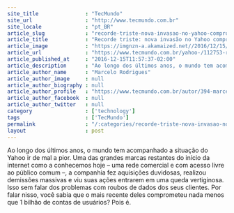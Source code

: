 ```yaml
---
site_title               : "TecMundo"
site_url                 : "http://www.tecmundo.com.br"
site_locale              : "pt_BR"
article_slug             : "recorde-triste-nova-invasao-no-yahoo-compromete-mais-de-1-bilhao-de-contas"
article_title            : "Recorde triste: nova invasão no Yahoo compromete mais de 1 bilhão de contas"
article_image            : "https://imgnzn-a.akamaized.net//2016/12/15/15105651786034-t1200x480.jpg"
article_url              : "https://www.tecmundo.com.br/yahoo-/112753-recorde-triste-nova-invasao-yahoo-compromete-1-bilhao-contas.htm"
article_published_at     : "2016-12-15T11:57:37-02:00"
article_description      : "Ao longo dos últimos anos, o mundo tem acompanhado a situação do Yahoo ir de mal a pior. Uma das grandes marcas restantes do início da internet como a conhecemos hoje – uma rede comercial e com acesso livre ao público comum –, a companhia fez aquisições duvidosas, realizou demissões massivas e viu suas ações entrarem em uma queda vertiginosa. Isso sem falar dos problemas com roubos de dados dos seus clientes. Por falar nisso, você sabia que o mais recente deles comprometeu nada menos que 1 bilhão de contas de usuários? Pois é."
article_author_name      : "Marcelo Rodrigues"
article_author_image     : null
article_author_biography : null
article_author_profile   : "https://www.tecmundo.com.br/autor/394-marcelo-rodrigues/"
article_author_facebook  : null
article_author_twitter   : null
category                 : ['technology']
tags                     : ['TecMundo']
permalink                : "/:categories/recorde-triste-nova-invasao-no-yahoo-compromete-mais-de-1-bilhao-de-contas/"
layout                   : post
---
```


Ao longo dos últimos anos, o mundo tem acompanhado a situação do Yahoo ir de mal a pior. Uma das grandes marcas restantes do início da internet como a conhecemos hoje – uma rede comercial e com acesso livre ao público comum –, a companhia fez aquisições duvidosas, realizou demissões massivas e viu suas ações entrarem em uma queda vertiginosa. Isso sem falar dos problemas com roubos de dados dos seus clientes. Por falar nisso, você sabia que o mais recente deles comprometeu nada menos que 1 bilhão de contas de usuários? Pois é.
